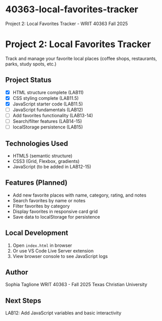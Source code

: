 # 40363-local-favorites-tracker
Project 2: Local Favorites Tracker - WRIT 40363 Fall 2025

# Project 2: Local Favorites Tracker

Track and manage your favorite local places (coffee shops, restaurants, parks, study spots, etc.)

## Project Status

- [x] HTML structure complete (LAB11)
- [x] CSS styling complete (LAB11.5)
- [x] JavaScript starter code (LAB11.5)
- [ ] JavaScript fundamentals (LAB12)
- [ ] Add favorites functionality (LAB13-14)
- [ ] Search/filter features (LAB14-15)
- [ ] localStorage persistence (LAB15)

## Technologies Used

- HTML5 (semantic structure)
- CSS3 (Grid, Flexbox, gradients)
- JavaScript (to be added in LAB12-15)

## Features (Planned)

- Add new favorite places with name, category, rating, and notes
- Search favorites by name or notes
- Filter favorites by category
- Display favorites in responsive card grid
- Save data to localStorage for persistence

## Local Development

1. Open `index.html` in browser
2. Or use VS Code Live Server extension
3. View browser console to see JavaScript logs

## Author

Sophia Taglione
WRIT 40363 - Fall 2025
Texas Christian University

## Next Steps

LAB12: Add JavaScript variables and basic interactivity